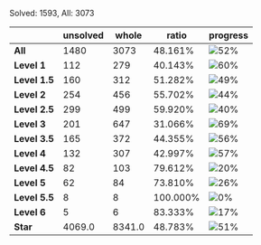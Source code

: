 Solved: 1593, All: 3073

| |unsolved|whole|ratio|progress|
|----|----|----|----|----|
|**All**| 1480 | 3073 | 48.161%| ![52%](https://progress-bar.xyz/52?title=All) |
|**Level 1**| 112 | 279 | 40.143%| ![60%](https://progress-bar.xyz/60?title=All) |
|**Level 1.5**| 160 | 312 | 51.282%| ![49%](https://progress-bar.xyz/49?title=All) |
|**Level 2**| 254 | 456 | 55.702%| ![44%](https://progress-bar.xyz/44?title=All) |
|**Level 2.5**| 299 | 499 | 59.920%| ![40%](https://progress-bar.xyz/40?title=All) |
|**Level 3**| 201 | 647 | 31.066%| ![69%](https://progress-bar.xyz/69?title=All) |
|**Level 3.5**| 165 | 372 | 44.355%| ![56%](https://progress-bar.xyz/56?title=All) |
|**Level 4**| 132 | 307 | 42.997%| ![57%](https://progress-bar.xyz/57?title=All) |
|**Level 4.5**| 82 | 103 | 79.612%| ![20%](https://progress-bar.xyz/20?title=All) |
|**Level 5**| 62 | 84 | 73.810%| ![26%](https://progress-bar.xyz/26?title=All) |
|**Level 5.5**| 8 | 8 | 100.000%| ![0%](https://progress-bar.xyz/0?title=All) |
|**Level 6**| 5 | 6 | 83.333%| ![17%](https://progress-bar.xyz/17?title=All) |
|**Star**|4069.0 | 8341.0 |48.783%| ![51%](https://progress-bar.xyz/51?title=All) |
